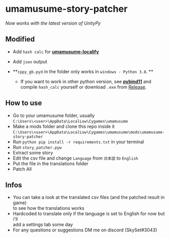 # umamusume-story-patcher

*Now works with the latest version of UnityPy*



## Modified

- Add `hash calc` for **[umamusume-localify](https://github.com/chinosk114514/umamusume-localify)**

- Add `json` output
- **`cppy_gb.pyd` in the folder only works in `windows - Python 3.8`. **
  - If you want to work in other python version, see **[pybind11](https://github.com/pybind/pybind11)** and compile `hash_calc` yourself or download `.exe` from [Release](https://github.com/chinosk114514/umamusume-story-patcher/releases).



## How to use

* Go to your umamusume folder, usually  
`C:\Users\<user>\AppData\LocalLow\Cygames\umamusume`
* Make a mods folder and clone this repo inside it  
`C:\Users\<user>\AppData\LocalLow\Cygames\umamusume\mods\umamusume-story-patcher`
* Run `python pip install -r requirements.txt` in your terminal
* Run `story_patcher.pyw`
* Extract some story
* Edit the csv file and change `Language` from `日本語` to `English`
* Put the file in the translations folder
* Patch All

## Infos

* You can take a look at the translated csv files (and the patched result in game)  
to see how the translations works  
* Hardcoded to translate only if the language is set to English for now but i'll  
add a settings tab some day  
* For any questions or suggestions DM me on discord (SkySet#3043)
